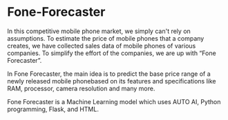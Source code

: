 # Fone-Forecaster

In this competitive mobile phone market, we simply can't rely on assumptions. To estimate the price of mobile phones that a company creates, 
we have collected sales data of mobile phones of various companies. To simplify the effort of the companies, we are up with “Fone Forecaster”.

In Fone Forecaster, the main idea is to predict the base price range of a newly released mobile phonebased on its features and specifications like 
RAM, processor, camera resolution and many more.

Fone Forecaster is a Machine Learning model which uses AUTO AI, Python programming, Flask, and HTML.
